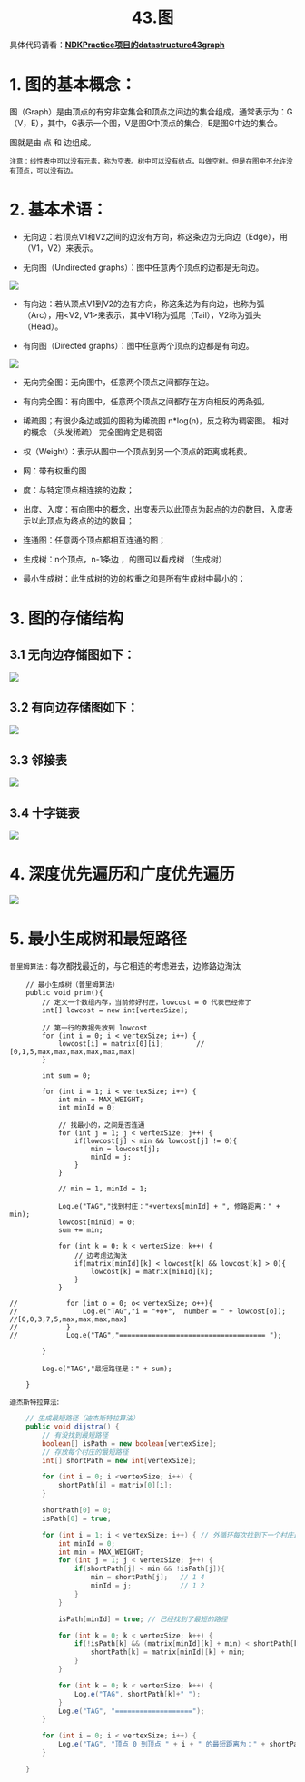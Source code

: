 # <center>43.图<center>

具体代码请看：**[NDKPractice项目的datastructure43graph](https://github.com/EastUp/NDKPractice/tree/master/datastructure43graph)**


# 1. 图的基本概念：

图（Graph）是由顶点的有穷非空集合和顶点之间边的集合组成，通常表示为：G（V，E），其中，G表示一个图，V是图G中顶点的集合，E是图G中边的集合。

图就是由 点 和 边组成。

`注意：线性表中可以没有元素，称为空表。树中可以没有结点，叫做空树。但是在图中不允许没有顶点，可以没有边。`

# 2. 基本术语：
- 无向边：若顶点V1和V2之间的边没有方向，称这条边为无向边（Edge），用（V1，V2）来表示。

- 无向图（Undirected graphs）：图中任意两个顶点的边都是无向边。

![](../pic/43.无向图.png)

- 有向边：若从顶点V1到V2的边有方向，称这条边为有向边，也称为弧（Arc），用<V2, V1>来表示，其中V1称为弧尾（Tail），V2称为弧头（Head）。

- 有向图（Directed graphs）：图中任意两个顶点的边都是有向边。

![](../pic/43.有向图.png)


- 无向完全图：无向图中，任意两个顶点之间都存在边。

- 有向完全图：有向图中，任意两个顶点之间都存在方向相反的两条弧。

- 稀疏图；有很少条边或弧的图称为稀疏图 n*log(n)，反之称为稠密图。  相对的概念  （头发稀疏） 完全图肯定是稠密

- 权（Weight）：表示从图中一个顶点到另一个顶点的距离或耗费。

- 网：带有权重的图

- 度：与特定顶点相连接的边数；

- 出度、入度：有向图中的概念，出度表示以此顶点为起点的边的数目，入度表示以此顶点为终点的边的数目；

- 连通图：任意两个顶点都相互连通的图；

- 生成树：n个顶点，n-1条边 ，的图可以看成树 （生成树）

- 最小生成树：此生成树的边的权重之和是所有生成树中最小的；

# 3. 图的存储结构

## 3.1 无向边存储图如下：

![](../pic/43.无向边存储方式.png)

## 3.2 有向边存储图如下：

![](../pic/43.有向边存储方式.png)


## 3.3  邻接表

![](../pic/43.邻接表.png)

## 3.4 十字链表

![](../pic/43.十字链表.png)

# 4. 深度优先遍历和广度优先遍历

![](../pic/43.广度优先遍历.png)

# 5. 最小生成树和最短路径

`普里姆算法` : 每次都找最近的，与它相连的考虑进去，边修路边淘汰

```
    // 最小生成树（普里姆算法）
    public void prim(){
        // 定义一个数组内存，当前修好村庄，lowcost = 0 代表已经修了
        int[] lowcost = new int[vertexSize];

        // 第一行的数据先放到 lowcost
        for (int i = 0; i < vertexSize; i++) {
            lowcost[i] = matrix[0][i];        // [0,1,5,max,max,max,max,max,max]
        }

        int sum = 0;

        for (int i = 1; i < vertexSize; i++) {
            int min = MAX_WEIGHT;
            int minId = 0;

            // 找最小的，之间是否连通
            for (int j = 1; j < vertexSize; j++) {
                if(lowcost[j] < min && lowcost[j] != 0){
                    min = lowcost[j];
                    minId = j;
                }
            }

            // min = 1, minId = 1;

            Log.e("TAG","找到村庄："+vertexs[minId] + ", 修路距离：" + min);
            lowcost[minId] = 0;
            sum += min;

            for (int k = 0; k < vertexSize; k++) {
                // 边考虑边淘汰
                if(matrix[minId][k] < lowcost[k] && lowcost[k] > 0){
                    lowcost[k] = matrix[minId][k];
                }
            }

//            for (int o = 0; o< vertexSize; o++){
//                Log.e("TAG","i = "+o+",  number = " + lowcost[o]); //[0,0,3,7,5,max,max,max,max]
//            }
//            Log.e("TAG","==================================== ");

        }

        Log.e("TAG","最短路径是：" + sum);

    }
```

`迪杰斯特拉算法`:

```java
    // 生成最短路径（迪杰斯特拉算法）
    public void dijstra() {
        // 有没找到最短路径
        boolean[] isPath = new boolean[vertexSize];
        // 存放每个村庄的最短路径
        int[] shortPath = new int[vertexSize];

        for (int i = 0; i <vertexSize; i++) {
            shortPath[i] = matrix[0][i];
        }

        shortPath[0] = 0;
        isPath[0] = true;

        for (int i = 1; i < vertexSize; i++) { // 外循环每次找到下一个村庄最短的路径
            int minId = 0;
            int min = MAX_WEIGHT;
            for (int j = 1; j < vertexSize; j++) {
                if(shortPath[j] < min && !isPath[j]){
                    min = shortPath[j];   // 1 4
                    minId = j;            // 1 2
                }
            }

            isPath[minId] = true; // 已经找到了最短的路径

            for (int k = 0; k < vertexSize; k++) {
                if(!isPath[k] && (matrix[minId][k] + min) < shortPath[k]){
                    shortPath[k] = matrix[minId][k] + min;
                }
            }

            for (int k = 0; k < vertexSize; k++) {
                Log.e("TAG", shortPath[k]+" ");
            }
            Log.e("TAG", "===================");
        }

        for (int i = 0; i < vertexSize; i++) {
            Log.e("TAG", "顶点 0 到顶点 " + i + " 的最短距离为：" + shortPath[i]);
        }

    }
```






















